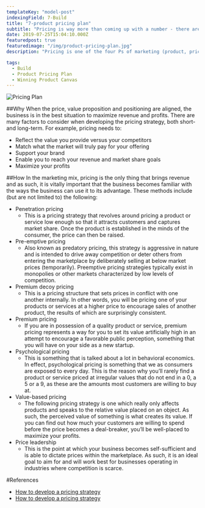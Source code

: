 ```yaml
---
templateKey: "model-post"
indexingField: 7-Build
title: "7-product pricing plan"
subtitle: "Pricing is way more than coming up with a number - there are many strategies for pricing a product, so we must ensure we select one that is relevant to both product and brand position"
date: 2019-07-25T15:04:10.000Z
featuredpost: true
featuredimage: "/img/product-pricing-plan.jpg"
description: "Pricing is one of the four Ps of marketing (product, price, place, promotion) and it is one of the key elements of every B2C strategy. When a business offers a truly unique product or service with little direct competition, it would be challenging to establish the price. Define a strong strategy and competitive analysis so you can view, What your prospects might pay for other solutions to their problems and Where your price should fall in relation to theirs"

tags:
  - Build
  - Product Pricing Plan
  - Winning Product Canvas
---
```


![Pricing Plan](/img/product-pricing-plan.jpg)

##Why
When the price, value proposition and positioning are aligned, the business is in the best situation to maximize revenue and profits.
There are many factors to consider when developing the pricing strategy, both short- and long-term. For example, pricing needs to:

- Reflect the value you provide versus your competitors
- Match what the market will truly pay for your offering
- Support your brand
- Enable you to reach your revenue and market share goals
- Maximize your profits

##How
In the marketing mix, pricing is the only thing that brings revenue and as such, it is vitally important that the business becomes familiar with the ways the business can use it to its advantage. These methods include (but are not limited to) the following:

- Penetration pricing
  - This is a pricing strategy that revolves around pricing a product or service low enough so that it attracts customers and captures market share. Once the product is established in the minds of the consumer, the price can then be raised.
- Pre-emptive pricing
  - Also known as predatory pricing, this strategy is aggressive in nature and is intended to drive away competition or deter others from entering the marketplace by deliberately selling at below market prices (temporarily). Preemptive pricing strategies typically exist in monopolies or other markets characterized by low levels of competition.
- Premium decoy pricing
  - This is a pricing structure that sets prices in conflict with one another internally. In other words, you will be pricing one of your products or services at a higher price to encourage sales of another product, the results of which are surprisingly consistent.
- Premium pricing
  - If you are in possession of a quality product or service, premium pricing represents a way for you to set its value artificially high in an attempt to encourage a favorable public perception, something that you will have on your side as a new startup.
- Psychological pricing
  - This is something that is talked about a lot in behavioral economics. In effect, psychological pricing is something that we as consumers are exposed to every day. This is the reason why you’ll rarely find a product or service priced at irregular values that do not end in a 0, a 5 or a 9, as these are the amounts most customers are willing to buy at.
- Value-based pricing
  - The following pricing strategy is one which really only affects products and speaks to the relative value placed on an object. As such, the perceived value of something is what creates its value. If you can find out how much your customers are willing to spend before the price becomes a deal-breaker, you’ll be well-placed to maximize your profits.
- Price leadership
  - This is the point at which your business becomes self-sufficient and is able to dictate prices within the marketplace. As such, it is an ideal goal to aim for and will work best for businesses operating in industries where competition is scarce.

#References

- [How to develop a pricing strategy](http://www.marketingmo.com/strategic-planning/how-to-develop-a-pricing-strategy/)
- [How to develop a pricing strategy](https://articles.bplans.com/7-strategic-ways-to-price-your-products-and-services/)
